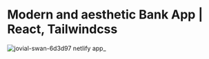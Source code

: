 # Modern and aesthetic Bank App | React, Tailwindcss
![jovial-swan-6d3d97 netlify app_](https://github.com/franciszekkostka/hoo/assets/118021999/2368ac4e-f519-4ca3-988f-9832ec87af5c)
